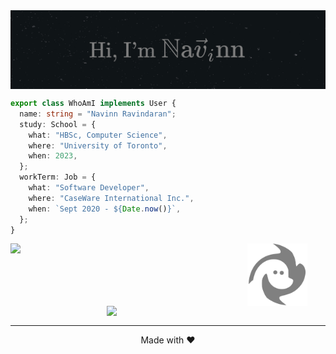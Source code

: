 <img align="center" src="./assets/banner.png">

```TypeScript
export class WhoAmI implements User {
  name: string = "Navinn Ravindaran";
  study: School = {
    what: "HBSc, Computer Science",
    where: "University of Toronto",
    when: 2023,
  };
  workTerm: Job = {
    what: "Software Developer",
    where: "CaseWare International Inc.",
    when: `Sept 2020 - ${Date.now()}`,
  };
}
```
<div align="center">
<a href="https://navn-r.github.io/" target="_blank">
<img  align="left" width="350" src="https://github-readme-stats.vercel.app/api/pin/?username=navn-r&repo=navn-r.github.io&theme=gotham">
</a>
<a href="#" target="_blank">
<img align="center" src="./assets/Logo.svg" height="100">
</a>
<a href="https://navn-r.github.io/resume" target="_blank">
<img  align="right"  width="350" src="https://github-readme-stats.vercel.app/api/pin/?username=navn-r&repo=resume&theme=gotham">
</a>
</div>
<br />

-------


<div align="center">
  <p>Made with ❤️</p>
</div>
